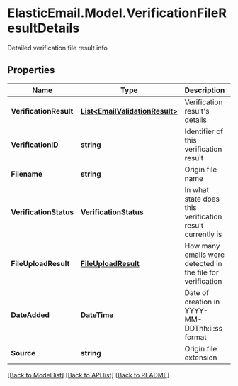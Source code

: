 # ElasticEmail.Model.VerificationFileResultDetails
Detailed verification file result info
## Properties

Name | Type | Description | Notes
------------ | ------------- | ------------- | -------------
**VerificationResult** | [**List&lt;EmailValidationResult&gt;**](EmailValidationResult.md) | Verification result&#39;s details | [optional] 
**VerificationID** | **string** | Identifier of this verification result | [optional] 
**Filename** | **string** | Origin file name | [optional] 
**VerificationStatus** | **VerificationStatus** | In what state does this verification result currently is | [optional] 
**FileUploadResult** | [**FileUploadResult**](FileUploadResult.md) | How many emails were detected in the file for verification | [optional] 
**DateAdded** | **DateTime** | Date of creation in YYYY-MM-DDThh:ii:ss format | [optional] 
**Source** | **string** | Origin file extension | [optional] 

[[Back to Model list]](../README.md#documentation-for-models) [[Back to API list]](../README.md#documentation-for-api-endpoints) [[Back to README]](../README.md)

